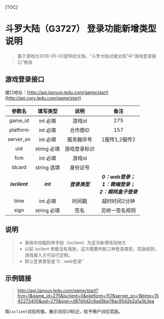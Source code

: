 [TOC]

# 斗罗大陆（G3727） 登录功能新增类型说明

> 基于游戏方2018-05-02提供的文档，“斗罗大陆对接文档”中“游戏登录接口”修改

## 游戏登录接口

接口地址：[http://api.lianyun.ledu.com/game/start](http://api.cqry.ledu.com/game/start)

|  参数名  | 填写类型 |   说明   |        备注         |
| :------: | :------: | :------: | :-----------------: |
|  game_id  |  int 必填  |  游戏id  |       275     |
|  platform  |  int 必填  |  合作商ID  |       157     |
|  server_sn  |  int 必填  |  服务器序号  |       1服传1,2服传2     |
|  uid  |  string  必填  |  游戏登录标识  |             |
|  fcm  |  int 必填  |  游戏id  |             |
|  idcard  |  string 选填  |  身份证号  |           |
| ***isclient*** | ***int*** | ***登录类型*** | ***0：web登录；<br/> 1：微端登录；<br/>2：顺网盒子登录*** |
|  time  |  int 必填  |  时间戳  |      超时时间2分钟    |
|  sign  |  string 必填  |  签名  |      见统一签名规则    |

   ## 说明

> - 表格中加粗斜体字段（isclient）为这次新增改动地方
> - 以前 isclient 参数没有用到，这次需要判断三种登录类型，奖励规则，游戏接入方可自行定制。
> - 默认登录类型是“0：web登录”

## 示例链接

> http://api.lianyun.ledu.com/game/start?fcm=1&game_id=275&isclient=0&platform=157&server_sn=1&time=1542272405&uid=275&sign=d87d0d2c8ad3be78ac95d2b2a1a3b3ea

取`isclient`对应的值，展示对应UI标记，给予用户对应奖励。

